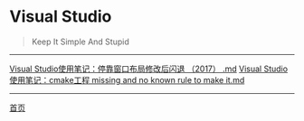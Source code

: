 # Visual Studio

> Keep It Simple And Stupid

---

[Visual Studio使用笔记：停靠窗口布局修改后闪退 （2017） .md](Visual%20Studio/Visual%20Studio使用笔记：停靠窗口布局修改后闪退%20（2017）%20.md)
[Visual Studio使用笔记：cmake工程  missing and no known rule to make it.md](Visual%20Studio/Visual%20Studio使用笔记：cmake工程%20%20missing%20and%20no%20known%20rule%20to%20make%20it.md)




---
 [首页](../README.md)

